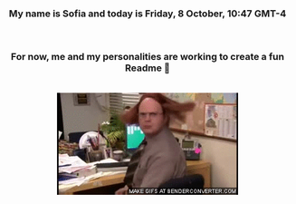 


<div align="center">
<h3 >My name is Sofia and today is Friday, 8 October, 10:47 GMT-4</h3><br>
<h3 >For now, me and my personalities are working to create a fun Readme 👋
</h3><br>
<img src='img/dwight.gif' alt='working...'/>
</div>
